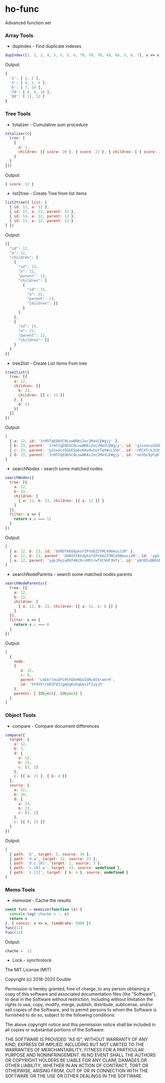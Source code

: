 # ho-func
Advanced function set

### Array Tools
 - dupIndex  - Find duplicate indexes

```javascript
dupIndex([1, 2, 2, 4, 5, 5, 5, 6, 78, 78, 78, 88, 88, 3, 6, 7], x => x)
```
Output:
```javascript
{
  '2': [ 1, 2 ],
  '5': [ 4, 5, 6 ],
  '6': [ 7, 14 ],
  '78': [ 8, 9, 10 ],
  '88': [ 11, 12 ]
}
```
### Tree Tools
 - totalizer  - Cumulative sum procedure
```javascript
totalizer(({
  tree: [
    {
      a: 1,
      children: [{ score: 20 }, { score: 22 }, { children: [ { score: 10 } ] }]
    }
  ]
}))
```
Output:
```javascript
{ score: 52 }
```
 - list2tree  - Create Tree from list items
```javascript
list2tree({ list: [
  { id: 12, a: 12 },
  { id: 13, a: 22, parent: 12 },
  { id: 14, a: 22, parent: 12 },
  { id: 15, a: 22, parent: 13 }
] })
```
Output:
```javascript
[{
  "id": 12,
  "a": 12,
  "children": [
    {
      "id": 13,
      "a": 22,
      "parent": 12,
      "children": [
        {
          "id": 15,
          "a": 22,
          "parent": 13,
          "children": []
        }
      ]
    },
    {
      "id": 14,
      "a": 22,
      "parent": 12,
      "children": []
    }
  ]
}]
```
 - tree2list  - Create List items from tree
```javascript
tree2list({
  tree: [{
    a: 12,
    children: [{
      b: 23,
      children: [{ c: 23 }]
    }, {
      d: 23
    }]
  }]
})
```
Output:
```javascript
[
  { a: 12, id: '3rH5TqEQbSC0Luw0RAi2oc2MaVLEWgjy' },
  { b: 23, parent: '3rH5TqEQbSC0Luw0RAi2oc2MaVLEWgjy', id: 'gJxvUcoSGhESpbvKAu9xhvYTqVWcL5SH' },
  { c: 23, parent: 'gJxvUcoSGhESpbvKAu9xhvYTqVWcL5SH', id: 'rRCXTckJUXyq8GvcwmB0tKqQrnJeX1Va' },
  { d: 23, parent: '3rH5TqEQbSC0Luw0RAi2oc2MaVLEWgjy', id: 'oe3Qi9yFq6Ts7guxguEtWw73INbGfRFa' }
]
```
 - searchNodes  - search some matched nodes
```javascript
searchNodes({
  tree: [{
    a: 12,
    b: 23,
    children: [
      { a: 12, b: 23, children: [{ a: 12 }] }
    ]
  }],
  filter: x => {
    return x.a === 12
  }
})
```
Output:
```javascript
[
  { a: 12, b: 23, id: 'bO8OfkKGdpkoYIPnX6Z3fMC490musJzM' },
  { a: 12, b: 23, parent: 'bO8OfkKGdpkoYIPnX6Z3fMC490musJzM', id: 'ygkJRyzaRUfdKcMrsMhtrwTVC9VF3H7x' },
  { a: 12, parent: 'ygkJRyzaRUfdKcMrsMhtrwTVC9VF3H7x', id: 'yNJOIvQR6SNKH5Qm8N3MeW9Pb6cPsI7E' }
]
```
 - searchNodeParents  - search some matched nodes parents
```javascript
searchNodeParents({
  tree: [{
    a: 12,
    b: 23,
    children: [
      { a: 12, b: 23, children: [{ a: 12, c: 6 }] }
    ]
  }],
  filter: x => {
    return x.c === 6
  }
})
```
Output:
```javascript
[
  {
    node:
    {
       a: 12,
       c: 6,
       parent: 'LmEkrlmuIPi9thQkH0GoIGRu8S4ramrH',
       id: '5Y9VSlrUDZFQ3JgAbgKuhqGex2fIyyjh'
    },
    parents: [ [Object], [Object] ]
  }
]
```

### Object Tools
 - compare  - Compare document differences
```javascript
compare({
  target: {
    a: 12,
    b: 3,
    d: {
      a: 12,
      b: 23,
      c: [1, 2]
    },
    c: [{ a: 23 }, { b: 4 }]
  },
  source: {
    a: 12,
    b: 34,
    d: {
      a: 23,
      b: 23,
      c: [3, 2]
    },
    c: [{ f: 23 }]
  }
})
```
Output:
```javascript
[
  { path: 'b', target: 3, source: 34 },
  { path: 'd.a', target: 12, source: 23 },
  { path: 'd.c.[0]', target: 1, source: 3 },
  { path: 'c.[0].a', target: 23, source: undefined },
  { path: 'c.[1]', target: { b: 4 }, source: undefined }
]
```

### Memo Tools
 - memoize  - Cache the results
```javascript
const func = memoize(function (x) {
  console.log('chache = ', x)
  return x
}, { consis: x => x, timeBrake: 5000 })
func(12)
func(12)
```
Output:
```javascript
chache =  12
```
 - Lock  - synchrolock


The MIT License (MIT)

Copyright (c) 2018-2020 Double

Permission is hereby granted, free of charge, to any person obtaining a copy
of this software and associated documentation files (the "Software"), to deal
in the Software without restriction, including without limitation the rights
to use, copy, modify, merge, publish, distribute, sublicense, and/or sell
copies of the Software, and to permit persons to whom the Software is
furnished to do so, subject to the following conditions:

The above copyright notice and this permission notice shall be included in all
copies or substantial portions of the Software.

THE SOFTWARE IS PROVIDED "AS IS", WITHOUT WARRANTY OF ANY KIND, EXPRESS OR
IMPLIED, INCLUDING BUT NOT LIMITED TO THE WARRANTIES OF MERCHANTABILITY,
FITNESS FOR A PARTICULAR PURPOSE AND NONINFRINGEMENT. IN NO EVENT SHALL THE
AUTHORS OR COPYRIGHT HOLDERS BE LIABLE FOR ANY CLAIM, DAMAGES OR OTHER
LIABILITY, WHETHER IN AN ACTION OF CONTRACT, TORT OR OTHERWISE, ARISING FROM,
OUT OF OR IN CONNECTION WITH THE SOFTWARE OR THE USE OR OTHER DEALINGS IN THE
SOFTWARE.

